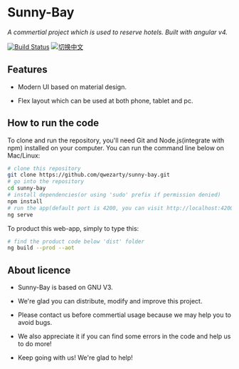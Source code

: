 # Sunny-Bay

*A commertial project which is used to reserve hotels. Built with angular v4.*

[![Build Status](https://travis-ci.org/qwezarty/sunny-bay.svg?branch=master)](https://travis-ci.org/qwezarty/sunny-bay)
[![切换中文](https://img.shields.io/badge/README-%20切换中文-yellow.svg)](README_zh.md)

## Features

- Modern UI based on material design.

- Flex layout which can be used at both phone, tablet and pc.

## How to run the code

To clone and run the repository, you'll need Git and Node.js(integrate with npm) installed on your computer. You can run the command line below on Mac/Linux:

``` bash
# clone this repository
git clone https://github.com/qwezarty/sunny-bay.git
# go into the repository
cd sunny-bay
# install dependencies(or using 'sudo' prefix if permission denied)
npm install
# run the app(default port is 4200, you can visit http://localhost:4200)
ng serve
```

To product this web-app, simply to type this:

``` bash
# find the product code below 'dist' folder
ng build --prod --aot
```

## About licence

- Sunny-Bay is based on GNU V3.

- We're glad you can distribute, modify and improve this project.

- Please contact us before commertial usage because we may help you to avoid bugs.

- We also appreciate it if you can find some errors in the code and help us to do more!

- Keep going with us! We're glad to help!
